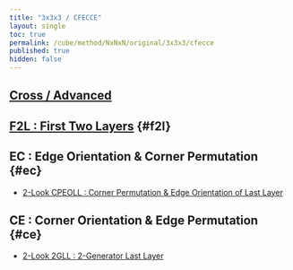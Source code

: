 ```yaml
---
title: "3x3x3 / CFECCE"
layout: single
toc: true
permalink: /cube/method/NxNxN/original/3x3x3/cfecce
published: true
hidden: false
---
```


<head>
  <base target="_blank">
</head>



## [Cross / Advanced](/cube/method/NxNxN/original/3x3x3/cross/advanced)



## [F2L : First Two Layers](/cube/method/NxNxN/original/3x3x3/f2l) {#f2l}



## EC : Edge Orientation & Corner Permutation {#ec}

- [2-Look CPEOLL : Corner Permutation & Edge Orientation of Last Layer](/cube/method/NxNxN/original/3x3x3/2_look_cpeoll)



## CE : Corner Orientation & Edge Permutation {#ce}

- [2-Look 2GLL : 2-Generator Last Layer](/cube/method/NxNxN/original/3x3x3/2_look_2gll)
